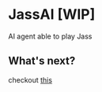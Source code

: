 # JassAI [WIP] 
AI agent able to play Jass

## What's next?
checkout [this](https://github.com/gregunz/JassAI/projects/1)
